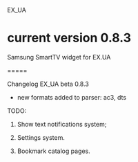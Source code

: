 EX_UA

current version 0.8.3
=====

Samsung SmartTV widget for EX.UA

=====

Changelog EX_UA beta 0.8.3
- new formats added to parser: ac3, dts


TODO:

1. Show text notifications system;

2. Settings system.

3. Bookmark catalog pages.